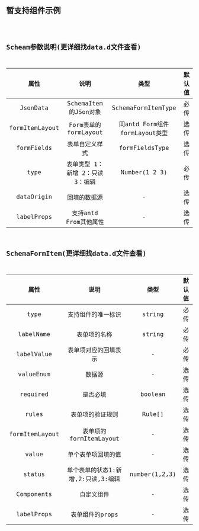 
## 暂支持组件示例
<code src="./index.tsx" />

## Scheam参数说明(更详细找data.d文件查看)

|    属性              |                     说明             |           类型                | 默认值 |
| :-----------------: | :----------------------------------: | :---------------------------: | :----: |
|   JsonData          | SchemaItem的JSon对象                 |  SchemaFormItemType           | 必传  |
|   formItemLayout    | Form表单的formLayout                 | 同antd Form组件formLayout类型  | 选传  |
|   formFields        | 表单自定义样式                        | formFieldsType                | 选传  |
|   type              | 表单类型 1：新增 2：只读 3：编辑       |  Number(1 2 3)                | 必传  |
|   dataOrigin        | 回填的数据源                          |  -                            | 选传  |
|   labelProps        | 支持antd From其他属性                 |  -                            | 选传  |


## SchemaFormItem(更详细找data.d文件查看)

|    属性              |                 说明                 |           类型           | 默认值 |
| :-----------------: | :----------------------------------: | :----------------------: | :----: |
|   type              | 支持组件的唯一标识                     |    string                |   必传    |
|   labelName         | 表单项的名称                          |     string                |   必传    |
|   labelValue        | 表单项对应的回填表示                   |     -                    |   必传   |
|   valueEnum         | 数据源                                |     -                    | 选传  |
|   required          | 是否必填                              |     boolean              | 选传  |
|   rules             | 表单项的验证规则                       |     Rule[]               |   选传 |
|   formItemLayout    | 表单项的formItemLayout                |      -                   |   选传 |
|   value             | 单个表单项回填的值                     |      -                   |   选传 |
|   status            | 单个表单的状态1:新增,2:只读,3:编辑      |      number(1,2,3)       |   选传 |
|   Components        | 自定义组件                             |      -                   |   选传 |
|   labelProps        | 表单组件的props                        |      -                   |   选传 |
